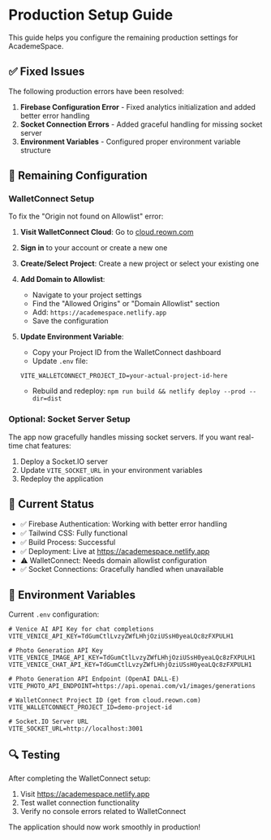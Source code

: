 # Production Setup Guide

This guide helps you configure the remaining production settings for AcademeSpace.

## ✅ Fixed Issues

The following production errors have been resolved:

1. **Firebase Configuration Error** - Fixed analytics initialization and added better error handling
2. **Socket Connection Errors** - Added graceful handling for missing socket server
3. **Environment Variables** - Configured proper environment variable structure

## 🔧 Remaining Configuration

### WalletConnect Setup

To fix the "Origin not found on Allowlist" error:

1. **Visit WalletConnect Cloud**: Go to [cloud.reown.com](https://cloud.reown.com)
2. **Sign in** to your account or create a new one
3. **Create/Select Project**: Create a new project or select your existing one
4. **Add Domain to Allowlist**:
   - Navigate to your project settings
   - Find the "Allowed Origins" or "Domain Allowlist" section
   - Add: `https://academespace.netlify.app`
   - Save the configuration

5. **Update Environment Variable**:
   - Copy your Project ID from the WalletConnect dashboard
   - Update `.env` file:
   ```
   VITE_WALLETCONNECT_PROJECT_ID=your-actual-project-id-here
   ```
   - Rebuild and redeploy: `npm run build && netlify deploy --prod --dir=dist`

### Optional: Socket Server Setup

The app now gracefully handles missing socket servers. If you want real-time chat features:

1. Deploy a Socket.IO server
2. Update `VITE_SOCKET_URL` in your environment variables
3. Redeploy the application

## 🚀 Current Status

- ✅ Firebase Authentication: Working with better error handling
- ✅ Tailwind CSS: Fully functional
- ✅ Build Process: Successful
- ✅ Deployment: Live at https://academespace.netlify.app
- ⚠️ WalletConnect: Needs domain allowlist configuration
- ✅ Socket Connections: Gracefully handled when unavailable

## 📝 Environment Variables

Current `.env` configuration:
```
# Venice AI API Key for chat completions
VITE_VENICE_API_KEY=TdGumCtlLvzyZWfLHhjOziUSsH0yeaLQc8zFXPULH1

# Photo Generation API Key
VITE_VENICE_IMAGE_API_KEY=TdGumCtlLvzyZWfLHhjOziUSsH0yeaLQc8zFXPULH1
VITE_VENICE_CHAT_API_KEY=TdGumCtlLvzyZWfLHhjOziUSsH0yeaLQc8zFXPULH1

# Photo Generation API Endpoint (OpenAI DALL-E)
VITE_PHOTO_API_ENDPOINT=https://api.openai.com/v1/images/generations

# WalletConnect Project ID (get from cloud.reown.com)
VITE_WALLETCONNECT_PROJECT_ID=demo-project-id

# Socket.IO Server URL
VITE_SOCKET_URL=http://localhost:3001
```

## 🔍 Testing

After completing the WalletConnect setup:
1. Visit https://academespace.netlify.app
2. Test wallet connection functionality
3. Verify no console errors related to WalletConnect

The application should now work smoothly in production!